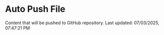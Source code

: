 # Auto Push File

Content that will be pushed to GitHub repository.
Last updated: 07/03/2025, 07:47:21 PM